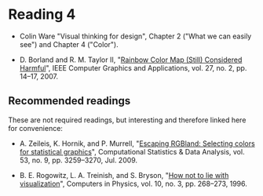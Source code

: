 # Reading 4

* Colin Ware "Visual thinking for design", Chapter 2 ("What we can easily see") and Chapter 4 ("Color").

* D. Borland and R. M. Taylor II, "[Rainbow Color Map (Still) Considered
  Harmful][1]", IEEE Computer Graphics and Applications, vol. 27, no. 2, pp.
  14–17, 2007.

[1]: cdn://excerpts/w4/Borland_Rainbow_Color_Map.pdf


	
## Recommended readings

These are not required readings, but interesting and therefore linked here for convenience:

* A. Zeileis, K. Hornik, and P. Murrell, "[Escaping RGBland: Selecting colors
  for statistical graphics][2]", Computational Statistics & Data Analysis, vol.
  53, no. 9, pp. 3259–3270, Jul. 2009.

* B. E. Rogowitz, L. A. Treinish, and S. Bryson, "[How not to lie with
  visualization][3]", Computers in Physics, vol. 10, no. 3, pp. 268–273, 1996.

[2]: cdn://excerpts/w4/Zeileis_Escaping_RGBland.pdf
[3]: cdn://excerpts/w4/Rogowitz_How_not_to_lie.pdf


